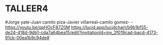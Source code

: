 #  TALLEER4
#Jorge yate-Juan camilo piza-Javier villarreal-camilo gomez- -
https://youtu.be/opHOcF87Z0M
https://lucid.app/lucidchart/b9b1bf55-de24-418d-9db1-cda7a64bea15/edit?invitationId=inv_2f019cad-bacd-4173-91cb-00ea1b9c94de#
